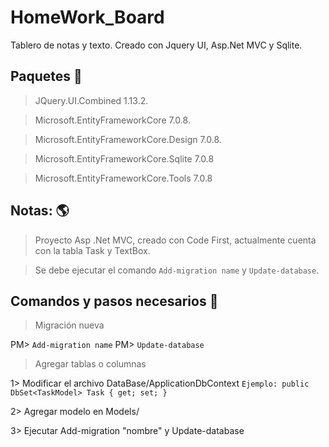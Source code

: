 # HomeWork_Board
Tablero de notas y texto. Creado con Jquery UI, Asp.Net MVC y Sqlite.

## Paquetes :cactus:
> JQuery.UI.Combined 1.13.2.

> Microsoft.EntityFrameworkCore 7.0.8.

> Microsoft.EntityFrameworkCore.Design 7.0.8.

> Microsoft.EntityFrameworkCore.Sqlite 7.0.8

> Microsoft.EntityFrameworkCore.Tools 7.0.8

## Notas: 🌎
> Proyecto Asp .Net MVC, creado con Code First, actualmente cuenta con la tabla Task y TextBox.

> Se debe ejecutar el comando  `Add-migration name` y `Update-database`.


## Comandos y pasos necesarios :corn:
> Migración nueva 

PM> `Add-migration name`
PM> `Update-database`

> Agregar tablas o columnas

1> Modificar el archivo DataBase/ApplicationDbContext
`Ejemplo: public DbSet<TaskModel> Task { get; set; }`

2> Agregar modelo en Models/

3> Ejecutar Add-migration "nombre" y Update-database
